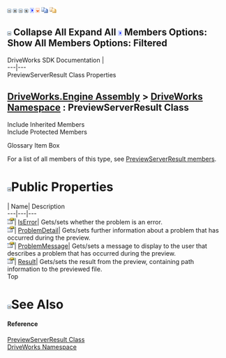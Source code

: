 ![](dotnetimages/collapse.gif) ![](dotnetimages/expand.gif) ![](dotnetimages/collapse.gif) ![](dotnetimages/expand.gif) ![](dotnetimages/drpdown.gif) ![](dotnetimages/drpdown_orange.gif) ![](dotnetimages/copycode.gif) ![](dotnetimages/copycodeHighlight.gif)

![](dotnetimages/collapse.gif) Collapse All Expand All ![](dotnetimages/drpdown.gif) Members Options: Show All  Members Options: Filtered   
---  
DriveWorks SDK Documentation  |   
---|---  
PreviewServerResult Class Properties   
  
[DriveWorks.Engine Assembly](topic2156.md) > [DriveWorks Namespace](topic2159.md) : PreviewServerResult Class  
---  
  
Include Inherited Members    
Include Protected Members    


Glossary Item Box

For a list of all members of this type, see [PreviewServerResult members](topic3828.md).

# ![](dotnetimages/collapse.gif)Public Properties

| Name| Description  
---|---|---  
![Public Property](dotnetimages/publicProperty.gif)| [IsError](topic3834.md)| Gets/sets whether the problem is an error.   
![Public Property](dotnetimages/publicProperty.gif)| [ProblemDetail](topic3835.md)| Gets/sets further information about a problem that has occurred during the preview.   
![Public Property](dotnetimages/publicProperty.gif)| [ProblemMessage](topic3836.md)| Gets/sets a message to display to the user that describes a problem that has occurred during the preview.   
![Public Property](dotnetimages/publicProperty.gif)| [Result](topic3837.md)| Gets/sets the result from the preview, containing path information to the previewed file.   
Top

# ![](dotnetimages/collapse.gif)See Also

#### Reference

[PreviewServerResult Class](topic3827.md)   
[DriveWorks Namespace](topic2159.md)


